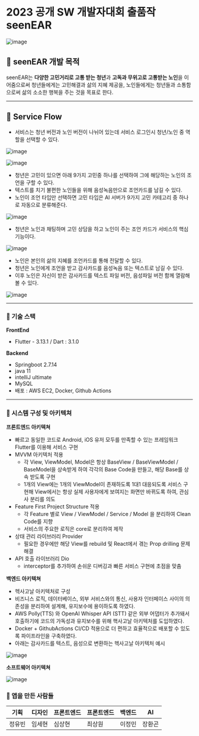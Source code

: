 # 2023 공개 SW 개발자대회 출품작 seenEAR

![image](https://github.com/OpenSourceSw-seenEar/seenEar-back/assets/85864699/a816a430-748b-4ccb-933d-1d6601fce4c9)

## 🔮 seenEAR 개발 목적

seenEAR는 **다양한 고민거리로 고통 받는 청년**과 **고독과 무위고로 고통받는 노인**을 이어줌으로써 청년들에게는 고민해결과 삶의 지혜 제공을, 노인들에게는 청년들과 소통함으로써 삶의 소소한 행복을 주는 것을 목표로 한다.

---

## 🔮 Service Flow

- 서비스는 청년 버전과 노인 버전이 나뉘어 있는데 서비스 로그인시 청년/노인 중 역할을 선택할 수 있다.

![image](https://github.com/OpenSourceSw-seenEar/seenEar-back/assets/85864699/2b50f7ec-ea22-4424-a5bf-ddc2fa9347bd)

![image](https://github.com/OpenSourceSw-seenEar/seenEar-back/assets/85864699/c7c01b0c-5ffa-47ef-ab38-5dd259690658)

- 청년은 고민이 있으면  아래 9가지 고민중 하나를 선택하여 그에 해당하는 노인의 조언을 구할 수 있다.
- 텍스트를 치기 불편한 노인들을 위해 음성녹음만으로 조언카드를 남길 수 있다.
- 노인이  조언 타입만 선택하면 고민 타입은 AI 서버가 9가지 고민 카테고리 중 하나로 자동으로 분류해준다.

![image](https://github.com/OpenSourceSw-seenEar/seenEar-back/assets/85864699/93b72ca9-dabe-4207-b7c4-0439c45e6a1d)


- 청년은 노인과 채팅하며 고민 상담을 하고 노인이 주는 조언 카드가 서비스의 핵심 기능이다.

![image](https://github.com/OpenSourceSw-seenEar/seenEar-back/assets/85864699/f6dc1dea-1f2f-4a59-a1dc-4edf9ba4b775)

- 노인은 본인의 삶의 지혜를 조언카드를 통해 전달할 수 있다.
- 청년은 노인에게 조언을 받고 감사카드를 음성녹음 또는 텍스트로 남길 수 있다.
- 이후 노인은 자신이 받은 감사카드를 텍스트 파일 버전, 음성파일 버전 함께 열람해볼 수 있다.

![image](https://github.com/OpenSourceSw-seenEar/seenEar-back/assets/85864699/9f470a61-d297-4b46-8de9-7ca9414b40ce)

---

### 🔮 기술 스택

**FrontEnd**

- Flutter - 3.13.1 / Dart : 3.1.0

**Backend**

- Springboot 2.7.14
- java 11
- intelliJ ultimate
- MySQL
- 배포 : AWS EC2, Docker, Github Actions

---

### 🔮 시스템 구성 및 아키텍쳐

**프론트엔드 아키텍쳐**

- 빠르고 동일한 코드로 Android, iOS 유저 모두를 만족할 수 있는 프레임워크 Flutter를 이용해 서비스 구현
- MVVM 아키텍처 적용
    - 각 View, ViewModel, Model은 항상 BaseView / BaseViewModel / BaseModel을 상속받게 하여 각각의 Base Code을 만들고, 해당 Base를 상속 받도록 구현
    - 1개의 View에는 1개의 ViewModel이 존재하도록 1대1 대응되도록 서비스 구현해 View에서는 항상 실제 사용자에게 보여지는 화면만 바뀌도록 하여, 관심사 분리를 의도
- Feature First Project Structure 적용
    - 각 Feature 별로 View / ViewModel / Service / Model 을 분리하여 Clean Code를 지향
    - 서비스의 주요한 로직은 core로 분리하여 제작
- 상태 관리 라이브러리 Provider
    - 필요한 경우에만 해당 View를 rebuild 및 React에서 겪는 Prop drilling 문제 해결
- API 호출 라이브러리 Dio
    - interceptor를 추가하여 손쉬운 디버깅과 빠른 서비스 구현에 초점을 맞춤

**백엔드 아키텍쳐**

- 헥사고날 아키텍처로 구성
- 비즈니스 로직, 데이터베이스, 외부 서비스와의 통신, 사용자 인터페이스 사이의 의존성을 분리하여 설계해, 유지보수에 용이하도록 하였다.
- AWS Polly(TTS) 와 OpenAI Whisper API (STT) 같은  외부 어댑터가 추가돼서 호출하기에 코드의 가독성과 유지보수를 위해 핵사고날 아키텍처를 도입하였다.
- Docker + GithubActions CI/CD 적용으로 더 편하고 효율적으로 배포할 수 있도록 파이프라인을 구축하였다.
- 아래는 감사카드를 텍스트, 음성으로 변환하는 헥사고날 아키텍처 예시

![image](https://github.com/OpenSourceSw-seenEar/seenEar-back/assets/85864699/244a2a2d-cf9f-4a9b-befe-1ab4d435d1bd)

**소프트웨어 아키텍쳐**


![image](https://github.com/OpenSourceSw-seenEar/seenEar-back/assets/85864699/5b76afac-6a3a-4943-af16-44cb34069edb)


### 🔮 앱을 만든 사람들

| 기획 | 디자인 | 프론트엔드 | 프론트엔드 | 백엔드 | AI |
| --- | --- | --- | --- | --- | --- |
| 정유빈 | 임세현 | 심상현 | 최상원 | 이정민 | 장환곤 |

